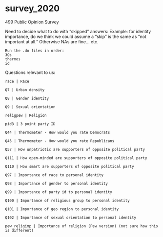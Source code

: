 # survey_2020
499 Public Opinion Survey


Need to decide what to do with “skipped” answers:
Example: for identity importance, do we think we could assume a “skip” is the same as “not important at all.” Otherwise NAs are fine... etc.
```
Run the .do files in order:
3Qs
thermos
id
```

Questions relevant to us:
```
race | Race

Q7 | Urban density

Q8 | Gender identity

Q9 | Sexual orientation

religpew | Religion

pid3 | 3 point party ID

Q44 | Thermometer - How would you rate Democrats

Q45 | Thermometer - How would you rate Republicans

Q57 | How unpatriotic are supporters of opposite political party

Q111 | How open-minded are supporters of opposite political party

Q110 | How smart are supporters of opposite political party

Q97 | Importance of race to personal identity

Q98 | Importance of gender to personal identity

Q99 | Importance of party id to personal identity

Q100 | Importance of religious group to personal identity

Q101 | Importance of geo region to personal identity

Q102 | Importance of sexual orientation to personal identity

pew_religimp | Importance of religion (Pew version) (not sure how this is different)
```
